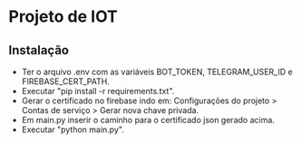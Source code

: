 # Projeto de IOT

## Instalação

- Ter o arquivo .env com as variáveis BOT_TOKEN, TELEGRAM_USER_ID e FIREBASE_CERT_PATH.
- Executar "pip install -r requirements.txt".
- Gerar o certificado no firebase indo em: Configurações do projeto > Contas de serviço > Gerar nova chave privada.
- Em main.py inserir o caminho para o certificado json gerado acima.
- Executar "python main.py".